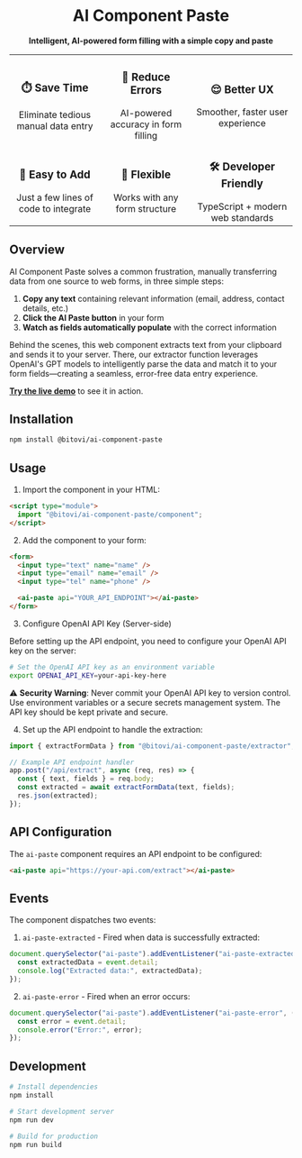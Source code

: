 <div align="center">
  <h1>AI Component Paste</h1>
  <p><b>Intelligent, AI-powered form filling with a simple copy and paste</b></p>
</div>

<div align='center'>
<table>
  <tr>
    <td align="center"><h3>⏱️ Save Time</h3>Eliminate tedious manual data entry</td>
    <td align="center"><h3>🎯 Reduce Errors</h3>AI-powered accuracy in form filling</td>
    <td align="center"><h3>😌 Better UX</h3>Smoother, faster user experience</td>
  </tr>
  <tr>
    <td align="center"><h3>🔌 Easy to Add</h3>Just a few lines of code to integrate</td>
    <td align="center"><h3>🧩 Flexible</h3>Works with any form structure</td>
    <td align="center"><h3>🛠️ Developer Friendly</h3>TypeScript + modern web standards</td>
  </tr>
</table>
</div>

## Overview

AI Component Paste solves a common frustration, manually transferring data from one source to web forms, in three simple steps:

1. **Copy any text** containing relevant information (email, address, contact details, etc.)
2. **Click the AI Paste button** in your form
3. **Watch as fields automatically populate** with the correct information

Behind the scenes, this web component extracts text from your clipboard and sends it to your server. There, our extractor function leverages OpenAI's GPT models to intelligently parse the data and match it to your form fields—creating a seamless, error-free data entry experience.

**[Try the live demo](https://ai-component-paste.bitovi-sandbox.com/)** to see it in action.

## Installation

```bash
npm install @bitovi/ai-component-paste
```

## Usage

1. Import the component in your HTML:

```html
<script type="module">
  import "@bitovi/ai-component-paste/component";
</script>
```

2. Add the component to your form:

```html
<form>
  <input type="text" name="name" />
  <input type="email" name="email" />
  <input type="tel" name="phone" />

  <ai-paste api="YOUR_API_ENDPOINT"></ai-paste>
</form>
```

3. Configure OpenAI API Key (Server-side)

Before setting up the API endpoint, you need to configure your OpenAI API key on the server:

```bash
# Set the OpenAI API key as an environment variable
export OPENAI_API_KEY=your-api-key-here
```

⚠️ **Security Warning**: Never commit your OpenAI API key to version control. Use environment variables or a secure secrets management system. The API key should be kept private and secure.

4. Set up the API endpoint to handle the extraction:

```javascript
import { extractFormData } from "@bitovi/ai-component-paste/extractor";

// Example API endpoint handler
app.post("/api/extract", async (req, res) => {
  const { text, fields } = req.body;
  const extracted = await extractFormData(text, fields);
  res.json(extracted);
});
```

## API Configuration

The `ai-paste` component requires an API endpoint to be configured:

```html
<ai-paste api="https://your-api.com/extract"></ai-paste>
```

## Events

The component dispatches two events:

1. `ai-paste-extracted` - Fired when data is successfully extracted:

```javascript
document.querySelector("ai-paste").addEventListener("ai-paste-extracted", (event) => {
  const extractedData = event.detail;
  console.log("Extracted data:", extractedData);
});
```

2. `ai-paste-error` - Fired when an error occurs:

```javascript
document.querySelector("ai-paste").addEventListener("ai-paste-error", (event) => {
  const error = event.detail;
  console.error("Error:", error);
});
```

## Development

```bash
# Install dependencies
npm install

# Start development server
npm run dev

# Build for production
npm run build
```
